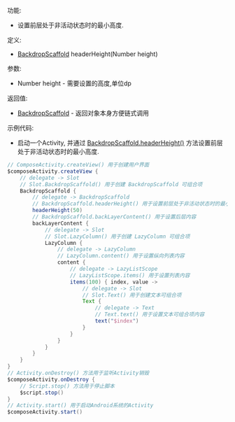 功能:

+ 设置前层处于非活动状态时的最小高度.

定义:

+ [BackdropScaffold](/API/UI/Compose/Widget/BackdropScaffold/README.md) headerHeight(Number height)

参数:

+ Number height - 需要设置的高度,单位dp

返回值:

+ [BackdropScaffold](/API/UI/Compose/Widget/BackdropScaffold/README.md) - 返回对象本身方便链式调用

示例代码:

+ 启动一个Activity,
  并通过 [BackdropScaffold.headerHeight()](/API/UI/Compose/Widget/BackdropScaffold/README.md?id=headerHeight)
  方法设置前层处于非活动状态时的最小高度.

```groovy
// ComposeActivity.createView() 用于创建用户界面
$composeActivity.createView {
    // delegate -> Slot
    // Slot.BackdropScaffold() 用于创建 BackdropScaffold 可组合项
    BackdropScaffold {
        // delegate -> BackdropScaffold
        // BackdropScaffold.headerHeight() 用于设置前层处于非活动状态时的最小高度
        headerHeight(50)
        // BackdropScaffold.backLayerContent() 用于设置后层内容
        backLayerContent {
            // delegate -> Slot
            // Slot.LazyColumn() 用于创建 LazyColumn 可组合项
            LazyColumn {
                // delegate -> LazyColumn
                // LazyColumn.content() 用于设置纵向列表内容
                content {
                    // delegate -> LazyListScope
                    // LazyListScope.items() 用于设置列表内容
                    items(100) { index, value ->
                        // delegate -> Slot
                        // Slot.Text() 用于创建文本可组合项
                        Text {
                            // delegate -> Text
                            // Text.text() 用于设置文本可组合项内容
                            text("$index")
                        }
                    }
                }
            }
        }
    }
}
// Activity.onDestroy() 方法用于监听Activity销毁
$composeActivity.onDestroy {
    // Script.stop() 方法用于停止脚本
    $script.stop()
}
// Activity.start() 用于启动Android系统的Activity
$composeActivity.start()
```